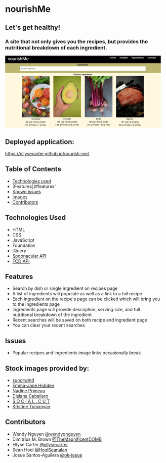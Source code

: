 # nourishMe 

## Let's get healthy!

### A site that not only gives you the recipes, but provides the nutritional breakdown of each ingredient.

![screenshot](assets/images/screenshot2.png)

## Deployed application:
https://ellysecarter.github.io/nourish-me/ 

## Table of Contents
* [Technologies used](#technologies-used)
* [Features](#features'
* [Known issues](#issues)
* [Images](#stock-images-provided-by)
* [Contributors](#contributors)



## Technologies Used
* HTML
* CSS
* JavaScript
* Foundation
* jQuery
* [Spoonacular API](https://spoonacular.com/food-api)
* [FCD API](https://fdc.nal.usda.gov/api-guide.html) 


## Features
* Search by dish or single ingredient on recipes page
* A list of ingredients will populate as well as a link to a full recipe 
* Each ingredient on the recipe's page can be clicked which will bring you to the ingredients page
* Ingredients page will provide description, serving size, and full nutritional breakdown of the ingredient
* Recent searches will be saved on both recipe and ingredient page
* You can clear your recent searches


## Issues
* Popular recipes and ingredients image links occasionally break


## Stock images provided by:
* [sunorwind](https://unsplash.com/@sunorwind)
* [Emma-Jane Hobden](https://unsplash.com/@emmalejane)
* [Nadine Primeau](https://unsplash.com/@nadineprimeau)
* [Disiana Caballero](https://unsplash.com/@disi_03) 
* [S O C I A L . C U T](https://unsplash.com/@socialcut)
* [Kristine Tumanyan](https://unsplash.com/@krstne)


## Contributors
* Wendy Nguyen [@wendyqnguyen](https://github.com/wendyqnguyen) 
* Dimitrius M. Brown [@TheMagnificentDOMB](https://github.com/TheMagnificentDOMB)
* Ellyse Carter [@ellysecarter](https://github.com/ellysecarter)
* Sean Hool [@HoolSeanalan](https://github.com/HoolSeanalan) 
* Josue Santos-Aguilera [@ok-josue](https://github.com/ok-josue) 
